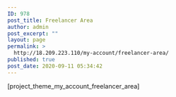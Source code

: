 ```yaml
---
ID: 978
post_title: Freelancer Area
author: admin
post_excerpt: ""
layout: page
permalink: >
  http://18.209.223.110/my-account/freelancer-area/
published: true
post_date: 2020-09-11 05:34:42
---
```

[project_theme_my_account_freelancer_area]